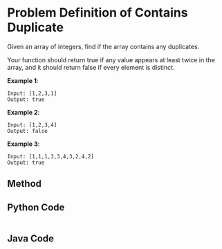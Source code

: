 # Problem Definition of Contains Duplicate

Given an array of integers, find if the array contains any duplicates.

Your function should return true if any value appears at least twice in the array, and it should return false if every element is distinct.

**Example 1**:

    Input: [1,2,3,1]
    Output: true

**Example 2**:

    Input: [1,2,3,4]
    Output: false

**Example 3**:

    Input: [1,1,1,3,3,4,3,2,4,2]
    Output: true
    

## Method
    
## Python Code

```python

```

## Java Code

```java

```